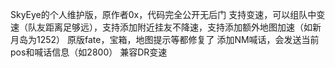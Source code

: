 SkyEye的个人维护版，原作者0x，代码完全公开无后门
支持变速，可以组队中变速（队友距离足够远），支持添加附近挂友不降速，支持添加额外地图加速（如新月岛为1252）
原版fate，宝箱，地图提示等都修复了
添加NM喊话，会发送当前pos和喊话信息（如2800）
兼容DR变速